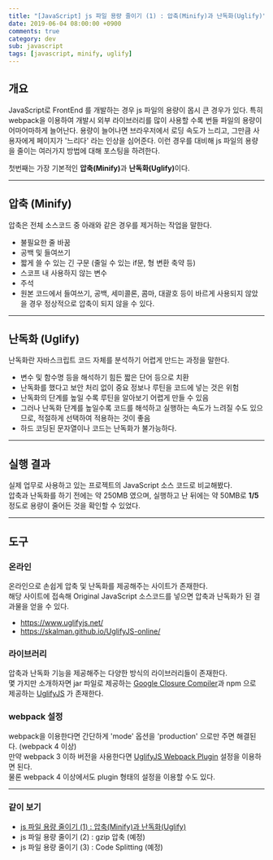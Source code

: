 ```yaml
---
title: "[JavaScript] js 파일 용량 줄이기 (1) : 압축(Minify)과 난독화(Uglify)"
date: 2019-06-04 08:00:00 +0900
comments: true
category: dev
sub: javascript
tags: [javascript, minify, uglify]
---
```


## 개요
<span class="sentence">
JavaScript로 FrontEnd 를 개발하는 경우 js 파일의 용량이 몹시 큰 경우가 있다.
특히 webpack을 이용하여 개발시 외부 라이브러리를 많이 사용할 수록 번들 파일의 용량이 어마어마하게 늘어난다.  
용량이 늘어나면 브라우저에서 로딩 속도가 느리고, 그만큼 사용자에게 페이지가 '느리다' 라는 인상을 심어준다.  
이런 경우를 대비해 js 파일의 용량을 줄이는 여러가지 방법에 대해 포스팅을 하려한다.
</span>

첫번째는 가장 기본적인 <b>압축(Minify)</b>과 <b>난독화(Uglify)</b>이다.

---

## 압축 (Minify)
압축은 전체 소스코드 중 아래와 같은 경우를 제거하는 작업을 말한다.
* 불필요한 줄 바꿈
* 공백 및 들여쓰기
* 짧게 쓸 수 있는 긴 구문 (줄일 수 있는 if문, 형 변환 축약 등)
* 스코프 내 사용하지 않는 변수
* 주석
* 원본 코드에서 들여쓰기, 공백, 세미콜론, 콤마, 대괄호 등이 바르게 사용되지 않았을 경우 정상적으로 압축이 되지 않을 수 있다.

---

## 난독화 (Uglify)
난독화란 자바스크립트 코드 자체를 분석하기 어렵게 만드는 과정을 말한다.
* 변수 및 함수명 등을 해석하기 힘든 짧은 단어 등으로 치환
* 난독화를 했다고 보안 처리 없이 중요 정보나 루틴을 코드에 넣는 것은 위험
* 난독화의 단계를 높일 수록 루틴을 알아보기 어렵게 만들 수 있음
* 그러나 난독화 단계를 높일수록 코드를 해석하고 실행하는 속도가 느려질 수도 있으므로, 적절하게 선택하여 적용하는 것이 좋음
* 하드 코딩된 문자열이나 코드는 난독화가 불가능하다.

---

## 실행 결과
실제 업무로 사용하고 있는 프로젝트의 JavaScript 소스 코드로 비교해봤다.  
압축과 난독화를 하기 전에는 약 250MB 였으며, 실행하고 난 뒤에는 약 50MB로 **1/5** 정도로 용량이 줄어든 것을 확인할 수 있었다.

---

## 도구

### 온라인
온라인으로 손쉽게 압축 및 난독화를 제공해주는 사이트가 존재한다.  
해당 사이트에 접속해 Original JavaScript 소스코드를 넣으면 압축과 난독화가 된 결과물을 얻을 수 있다.
* https://www.uglifyjs.net/
* https://skalman.github.io/UglifyJS-online/

### 라이브러리
압축과 난독화 기능을 제공해주는 다양한 방식의 라이브러리들이 존재한다.  
몇 가지만 소개하자면 jar 파일로 제공하는 [Google Closure Compiler](https://developers.google.com/closure/compiler/)과
npm 으로 제공하는 [UglifyJS](https://www.npmjs.com/package/uglify-js) 가 존재한다.

### webpack 설정
webpack을 이용한다면 간단하게 'mode' 옵션을 'production' 으로만 주면 해결된다. (webpack 4 이상)  
만약 webpack 3 이하 버전을 사용한다면 [UglifyJS Webpack Plugin](https://webpack.js.org/plugins/uglifyjs-webpack-plugin/) 설정을 이용하면 된다.  
물론 webpack 4 이상에서도 plugin 형태의 설정을 이용할 수도 있다.

---

### 같이 보기
* [js 파일 용량 줄이기 (1) : 압축(Minify)과 난독화(Uglify)](/dev/46)
* js 파일 용량 줄이기 (2) : gzip 압축 (예정)
* js 파일 용량 줄이기 (3) : Code Splitting (예정)
